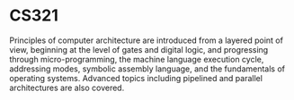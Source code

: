 # CS321
Principles of computer architecture are introduced from a layered point of view, beginning at the level of gates and digital logic, and progressing through micro-programming, the machine language execution cycle, addressing modes, symbolic assembly language, and the fundamentals of operating systems. Advanced topics including pipelined and parallel architectures are also covered.
